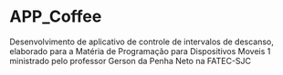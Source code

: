 # APP_Coffee
Desenvolvimento de aplicativo de controle de intervalos de descanso, elaborado para a Matéria de Programação para Dispositivos Moveis 1 ministrado pelo professor Gerson da Penha Neto na FATEC-SJC
